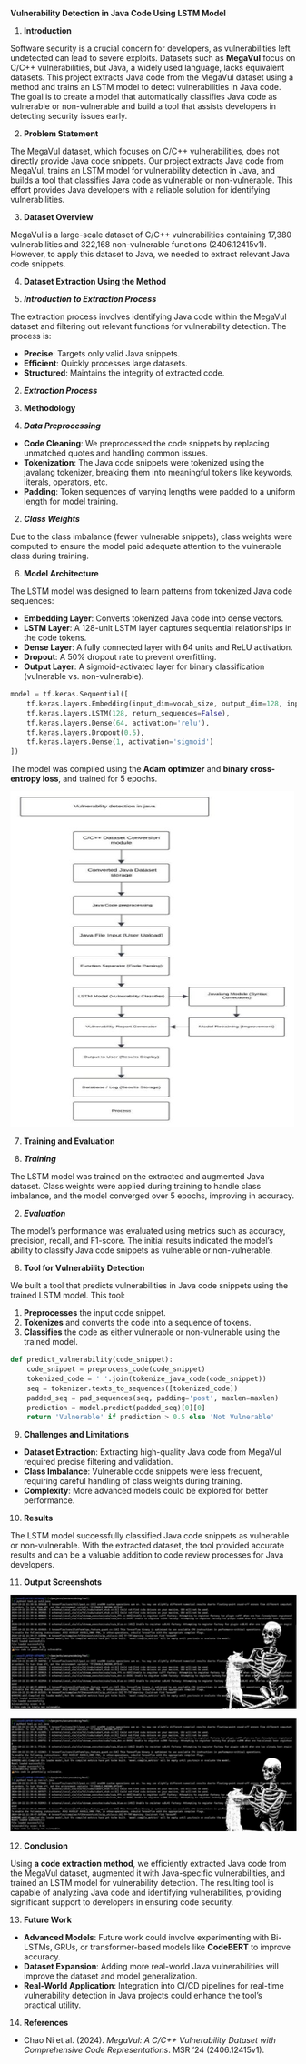 **Vulnerability Detection in Java Code Using LSTM Model**

1. **Introduction**

Software security is a crucial concern for developers, as vulnerabilities left undetected can lead to severe exploits. Datasets such as **MegaVul** focus on C/C++ vulnerabilities, but Java, a widely used language, lacks equivalent datasets. This project extracts Java code from the MegaVul dataset using a method and trains an LSTM model to detect vulnerabilities in Java code. The goal is to create a model that automatically classifies Java code as vulnerable or non-vulnerable and build a tool that assists developers in detecting security issues early.

2. **Problem Statement**

The MegaVul dataset, which focuses on C/C++ vulnerabilities, does not directly provide Java code snippets. Our project extracts Java code from MegaVul, trains an LSTM model for vulnerability detection in Java, and builds a tool that classifies Java code as vulnerable or non-vulnerable. This effort provides Java developers with a reliable solution for identifying vulnerabilities.

3. **Dataset Overview**

MegaVul is a large-scale dataset of C/C++ vulnerabilities containing 17,380 vulnerabilities and 322,168 non-vulnerable functions (2406.12415v1). However, to apply this dataset to Java, we needed to extract relevant Java code snippets.

4. **Dataset Extraction Using the Method**

1. ***Introduction to Extraction Process***

The extraction process involves identifying Java code within the MegaVul dataset and filtering out relevant functions for vulnerability detection. The process is:

- **Precise**: Targets only valid Java snippets.
- **Efficient**: Quickly processes large datasets.
- **Structured**: Maintains the integrity of extracted code.

2. ***Extraction Process***

5. **Methodology**

1. ***Data Preprocessing***
- **Code Cleaning**: We preprocessed the code snippets by replacing unmatched quotes and handling common issues.
- **Tokenization**: The Java code snippets were tokenized using the javalang tokenizer, breaking them into meaningful tokens like keywords, literals, operators, etc.
- **Padding**: Token sequences of varying lengths were padded to a uniform length for model training.

2. ***Class Weights***

Due to the class imbalance (fewer vulnerable snippets), class weights were computed to ensure the model paid adequate attention to the vulnerable class during training.

6. **Model Architecture**

The LSTM model was designed to learn patterns from tokenized Java code sequences:

- **Embedding Layer**: Converts tokenized Java code into dense vectors.
- **LSTM Layer**: A 128-unit LSTM layer captures sequential relationships in the code tokens.
- **Dense Layer**: A fully connected layer with 64 units and ReLU activation.
- **Dropout**: A 50% dropout rate to prevent overfitting.
- **Output Layer**: A sigmoid-activated layer for binary classification (vulnerable vs. non-vulnerable).

```python
model = tf.keras.Sequential([
    tf.keras.layers.Embedding(input_dim=vocab_size, output_dim=128, input_length=maxlen),
    tf.keras.layers.LSTM(128, return_sequences=False),
    tf.keras.layers.Dense(64, activation='relu'),
    tf.keras.layers.Dropout(0.5),
    tf.keras.layers.Dense(1, activation='sigmoid')
])
```

The model was compiled using the **Adam optimizer** and **binary cross-entropy loss**, and trained for 5 epochs.

![](screenshots/architecture.jpeg)

7. **Training and Evaluation**

1. ***Training***

The LSTM model was trained on the extracted and augmented Java dataset. Class weights were applied during training to handle class imbalance, and the model converged over 5 epochs, improving in accuracy.

2. ***Evaluation***

The model’s performance was evaluated using metrics such as accuracy, precision, recall, and F1-score. The initial results indicated the model’s ability to classify Java code snippets as vulnerable or non-vulnerable.

8. **Tool for Vulnerability Detection**

We built a tool that predicts vulnerabilities in Java code snippets using the trained LSTM model. This tool:

1. **Preprocesses** the input code snippet.
2. **Tokenizes** and converts the code into a sequence of tokens.
3. **Classifies** the code as either vulnerable or non-vulnerable using the trained model.

```python
def predict_vulnerability(code_snippet):
    code_snippet = preprocess_code(code_snippet)
    tokenized_code = ' '.join(tokenize_java_code(code_snippet))
    seq = tokenizer.texts_to_sequences([tokenized_code])
    padded_seq = pad_sequences(seq, padding='post', maxlen=maxlen)
    prediction = model.predict(padded_seq)[0][0]
    return 'Vulnerable' if prediction > 0.5 else 'Not Vulnerable'
```

9. **Challenges and Limitations**
- **Dataset Extraction**: Extracting high-quality Java code from MegaVul required precise filtering and validation.
- **Class Imbalance**: Vulnerable code snippets were less frequent, requiring careful handling of class weights during training.
- **Complexity**: More advanced models could be explored for better performance.

10. **Results**

The LSTM model successfully classified Java code snippets as vulnerable or non-vulnerable. With the extracted dataset, the tool provided accurate results and can be a valuable addition to code review processes for Java developers.

11. **Output Screenshots**

![](screenshots/ss1.jpeg)

![](screenshots/ss2.jpeg)


12. **Conclusion**

Using **a code extraction method**, we efficiently extracted Java code from the MegaVul dataset, augmented it with Java-specific vulnerabilities, and trained an LSTM model for vulnerability detection. The resulting tool is capable of analyzing Java code and identifying vulnerabilities, providing significant support to developers in ensuring code security.

13. **Future Work**
- **Advanced Models**: Future work could involve experimenting with Bi-LSTMs, GRUs, or transformer-based models like **CodeBERT** to improve accuracy.
- **Dataset Expansion**: Adding more real-world Java vulnerabilities will improve the dataset and model generalization.
- **Real-World Application**: Integration into CI/CD pipelines for real-time vulnerability detection in Java projects could enhance the tool’s practical utility.

14. **References**
- Chao Ni et al. (2024). *MegaVul: A C/C++ Vulnerability Dataset with Comprehensive Code Representations*. MSR ’24 (2406.12415v1).

